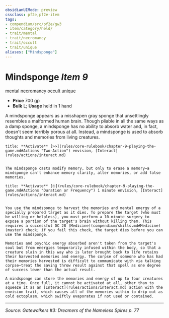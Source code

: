 ```yaml
---
obsidianUIMode: preview
cssclass: pf2e,pf2e-item
tags:
- compendium/src/pf2e/gw3
- item/category/held/
- trait/mental
- trait/necromancy
- trait/occult
- trait/unique
aliases: ["Mindsponge"]
---
```

# Mindsponge *Item 9*  
[mental](mental.md "Mental Effect Trait")  [necromancy](necromancy.md "Necromancy School Trait")  [occult](occult.md "Occult Tradition Trait")  [unique](unique.md "Unique Rarity Trait")  

- **Price** 700 gp
- **Bulk** L; **Usage** held in 1 hand

A mindsponge appears as a misshapen gray sponge that unsettlingly resembles a malformed human brain. Though pliable in all the same ways as a damp sponge, a mindsponge has no ability to absorb water and, in fact, doesn't seem terribly porous at all. Instead, a mindsponge is used to absorb thoughts and memories from living creatures.

```ad-embed-ability
title: **Activate** [>>](rules/core-rulebook/chapter-9-playing-the-game.md#Actions "Two-Action") envision, [Interact](rules/actions/interact.md)


The mindsponge casts modify memory, but only to erase a memory—a mindsponge can't enhance memory clarity, alter memories, or add false memories.
```

```ad-embed-ability
title: **Activate** [⏲](rules/core-rulebook/chapter-9-playing-the-game.md#Actions "Duration or Frequency") 1 minute envision, [Interact](rules/actions/interact.md)


You use the mindsponge to harvest the memories and mental energy of a specially prepared target as it dies. To prepare the target (who must be willing or helpless), you must perform a 10-minute surgery to expose a portion of the target's brain without killing them. This requires a successful DC 28 [Medicine](compendium/skills.md#Medicine) (master) check; if you fail this check, the target dies before you can use the mindsponge.

Memories and psychic energy absorbed aren't taken from the target's soul but from energies temporarily infused within the body, so that a creature slain in this way who is later brought back to life retains their harvested memories and energy. The corpse of someone who has had their memories harvested is difficult to communicate with via talking corpse—treat the saving throw result against that spell as one degree of success lower than the actual result.

A mindsponge can store the memories and energy of up to four creatures at a time. Once full, it cannot be activated at all, other than to squeeze it as an [Interact](rules/actions/interact.md) action with the envision trait, which causes all of the memories within to drip out as cold ectoplasm, which swiftly evaporates if not used or contained.
```


---
*Source: Gatewalkers #3: Dreamers of the Nameless Spires p. 77*